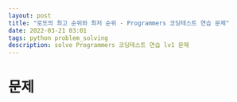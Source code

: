 ```yaml
---
layout: post
title: "로또의 최고 순위와 최저 순위 - Programmers 코딩테스트 연습 문제"
date: 2022-03-21 03:01
tags: python problem_solving
description: solve Programmers 코딩테스트 연습 lv1 문제
---
```


# 문제
